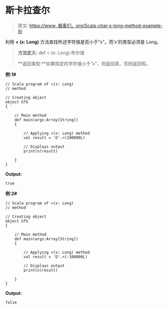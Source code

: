 # 斯卡拉查尔

> 原文: [https://www .极客们。org/Scala-char-x-long-method-example-9/](https://www.geeksforgeeks.org/scala-char-x-long-method-with-example-9/)

利用 **< (x: Long)** 方法查找所述字符值是否小于“x”。而‘x’的类型必须是 Long。

> **方法定义:** def < (x: Long):布尔值
> 
> **返回类型:**如果指定的字符值小于“x”，则返回真，否则返回假。

**例:1#**

```
// Scala program of <(x: Long)
// method

// Creating object
object GfG
{ 

    // Main method
    def main(args:Array[String])
    {

        // Applying <(x: Long) method 
        val result = 'D'.<(100000L)

        // Displays output
        println(result)

    }
} 
```

**Output:**

```
true

```

**例:2#**

```
// Scala program of <(x: Long)
// method

// Creating object
object GfG
{ 

    // Main method
    def main(args:Array[String])
    {

        // Applying <(x: Long) method
        val result = 'D'.<(-100000L)

        // Displays output
        println(result)

    }
} 
```

**Output:**

```
false

```